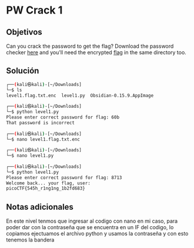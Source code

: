 # PW Crack 1

## Objetivos
Can you crack the password to get the flag? Download the password checker [here](https://artifacts.picoctf.net/c/53/level1.py) and you'll need the encrypted [flag](https://artifacts.picoctf.net/c/53/level1.flag.txt.enc) in the same directory too.


## Solución 
```bash
┌──(kali㉿kali)-[~/Downloads]
└─$ ls
level1.flag.txt.enc  level1.py  Obsidian-0.15.9.AppImage
                                                                 
┌──(kali㉿kali)-[~/Downloads]
└─$ python level1.py 
Please enter correct password for flag: 60b
That password is incorrect
                                                                 
┌──(kali㉿kali)-[~/Downloads]
└─$ nano level1.flag.txt.enc   
                                                                 
┌──(kali㉿kali)-[~/Downloads]
└─$ nano level1.py          
                                                                                                                                                                                                                                            
┌──(kali㉿kali)-[~/Downloads]
└─$ python level1.py        
Please enter correct password for flag: 8713
Welcome back... your flag, user:
picoCTF{545h_r1ng1ng_1b2fd683}

```

## Notas adicionales 
En este nivel tenmos que ingresar al codigo con nano en mi caso, para poder dar con la contraseña que se encuentra en un IF del codigo, lo copiamos ejectuamos el archivo python y usamos la contraseña y con esto tenemos la bandera 
